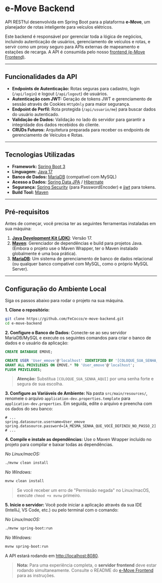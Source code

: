 # e-Move Backend

API RESTful desenvolvida em Spring Boot para a plataforma **e-Move**, um planejador de rotas inteligente para veículos elétricos.

Este backend é responsável por gerenciar toda a lógica de negócios, incluindo autenticação de usuários, gerenciamento de veículos e rotas, e servir como um proxy seguro para APIs externas de mapeamento e estações de recarga. A API é consumida pelo nosso [frontend (e-Move Frontend)](https://github.com/FeCocco/e-move-frontend).

---

## Funcionalidades da API

* **Endpoints de Autenticação:** Rotas seguras para cadastro, login (`/api/login`) e logout (`/api/logout`) de usuários.
* **Autenticação com JWT:** Geração de tokens JWT e gerenciamento de sessão através de Cookies `HttpOnly` para maior segurança.
* **Endpoint de Perfil:** Rota protegida (`/api/usuario/me`) para buscar dados do usuário autenticado.
* **Validação de Dados:** Validação no lado do servidor para garantir a integridade dos dados recebidos do cliente.
* **CRUDs Futuros:** Arquitetura preparada para receber os endpoints de gerenciamento de Veículos e Rotas.

---

## Tecnologias Utilizadas

* **Framework:** [Spring Boot 3](https://spring.io/projects/spring-boot)
* **Linguagem:** [Java 17](https://www.oracle.com/java/technologies/javase/jdk17-archive-downloads.html)
* **Banco de Dados:** [MariaDB](https://mariadb.org/) (compatível com MySQL)
* **Acesso a Dados:** [Spring Data JPA](https://spring.io/projects/spring-data-jpa) / [Hibernate](https://hibernate.org/)
* **Segurança:** [Spring Security](https://spring.io/projects/spring-security) (para PasswordEncoder) e [jjwt](https://github.com/jwtk/jjwt) para tokens.
* **Build Tool:** [Maven](https://maven.apache.org/)

---

## Pré-requisitos

Antes de começar, você precisa ter as seguintes ferramentas instaladas em sua máquina:

1.  **[Java Development Kit (JDK)](https://www.oracle.com/java/technologies/javase/jdk17-archive-downloads.html)**: Versão 17.
2.  **[Maven](https://maven.apache.org/download.cgi)**: Gerenciador de dependências e build para projetos Java. (Embora o projeto use o Maven Wrapper, ter o Maven instalado globalmente é uma boa prática).
3.  **[MariaDB](https://mariadb.org/download/)**: Um sistema de gerenciamento de banco de dados relacional (ou qualquer banco compatível com MySQL, como o próprio MySQL Server).

---

## Configuração do Ambiente Local

Siga os passos abaixo para rodar o projeto na sua máquina.

**1. Clone o repositório:**
```bash
git clone https://github.com/FeCocco/e-move-backend.git
cd e-move-backend
```

**2. Configure o Banco de Dados:**
Conecte-se ao seu servidor MariaDB/MySQL e execute os seguintes comandos para criar o banco de dados e o usuário da aplicação:

```sql
CREATE DATABASE EMOVE;

CREATE USER 'User_emove'@'localhost' IDENTIFIED BY '[COLOQUE_SUA_SENHA_AQUI]';
GRANT ALL PRIVILEGES ON EMOVE.* TO 'User_emove'@'localhost';
FLUSH PRIVILEGES;
```
> **Atenção:** Substitua `[COLOQUE_SUA_SENHA_AQUI]` por uma senha forte e segura de sua escolha.

**3. Configure as Variáveis de Ambiente:**
Na pasta `src/main/resources/`, renomeie o arquivo `application-dev.properties.template` para `application-dev.properties`. Em seguida, edite o arquivo e preencha com os dados do seu banco:

```properties
# ...
spring.datasource.username=User_emove
spring.datasource.password=[A_MESMA_SENHA_QUE_VOCÊ_DEFINIU_NO_PASSO_2]
# ...
```

**4. Compile e instale as dependências:**
Use o Maven Wrapper incluído no projeto para compilar e baixar todas as dependências.

*No Linux/macOS:*
```bash
./mvnw clean install
```

*No Windows:*
```bash
mvnw clean install
```
> Se você receber um erro de "Permissão negada" no Linux/macOS, execute `chmod +x mvnw` primeiro.

**5. Inicie o servidor:**
Você pode iniciar a aplicação através da sua IDE (IntelliJ, VS Code, etc.) ou pelo terminal com o comando:

*No Linux/macOS:*
```bash
./mvnw spring-boot:run
```

*No Windows:*
```bash
mvnw spring-boot:run
```

A API estará rodando em [http://localhost:8080](http://localhost:8080).

> **Nota:** Para uma experiência completa, o **servidor frontend** deve estar rodando simultaneamente. Consulte o README do [e-Move Frontend](https://github.com/FeCocco/e-Move/tree/main/e-move-frontend) para as instruções.